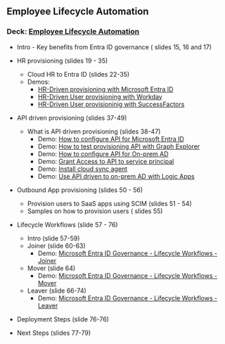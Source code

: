 ## Employee Lifecycle Automation 
### Deck: [Employee Lifecycle Automation](https://github.com/microsoft/EntraIDGovernance-Training/blob/main/POCBOX/Employee%20Lifecycle%20Automation/IGAPOC%20-%20Employee%20Lifecycle%20Automation.pdf) 

-  Intro - Key benefits from Entra ID governance ( slides 15, 16 and 17)
-   HR provisioning (slides 19 - 35)
    -   Cloud HR to Entra ID (slides 22-35)
    -   Demos:
        - [HR-Driven provisioning with Microsoft Entra ID](https://youtu.be/HsdBt40xEHs)
        - [HR-Driven User provisioning with Workday](https://youtu.be/TfndXBlhlII)
        - [HR-Driven User provisioninig with SuccessFactors](https://www.youtube.com/watch?v=66v2FR2-QrY)

- API driven provisioning (slides 37-49) 
  - What is API driven provisioning (slides 38-47) 
    - Demo: [How to configure API for Microsoft Entra ID](https://youtu.be/7kK3KXdC3bI)
    - Demo: [How to test provisioning API with Graph Explorer](https://youtu.be/GvEdWPgQJps)
    - Demo: [How to configure API for On-prem AD](https://youtu.be/N00CfO3s4SA)
    - Demo: [Grant Access to API to service principal](https://youtu.be/RnY9T7k1BL0)
    - Demo: [Install cloud sync agent](https://youtu.be/kGpVnEENWB0)
    - Demo: [Use API driven to on-prem AD with Logic Apps](https://youtu.be/KlsbHeCAkwY)

- Outbound App provisioning (slides 50 - 56) 
  - Provision users to SaaS apps using SCIM (slides 51 - 54) 
  - Samples on how to provision users ( slides 55) 

- Lifecycle Workflows (slide 57 - 76) 
  - Intro (slide 57-59) 
  - Joiner (slide 60-63) 
    - Demo: [Microsoft Entra ID Governance - Lifecycle Workflows - Joiner](https://youtu.be/rJv5thoInr8) 
  - Mover (slide 64) 
    - Demo: [Microsoft Entra ID Governance - Lifecycle Workflows - Mover](https://youtu.be/9bXqioIGiME) 
  - Leaver (slide 66-74) 
    - Demo: [Microsoft Entra ID Governance - Lifecycle Workflows - Leaver](https://youtu.be/iKIWhuZxJ7c)
- Deployment Steps (slide 76-76) 
- Next Steps (slides 77-79) 

  
